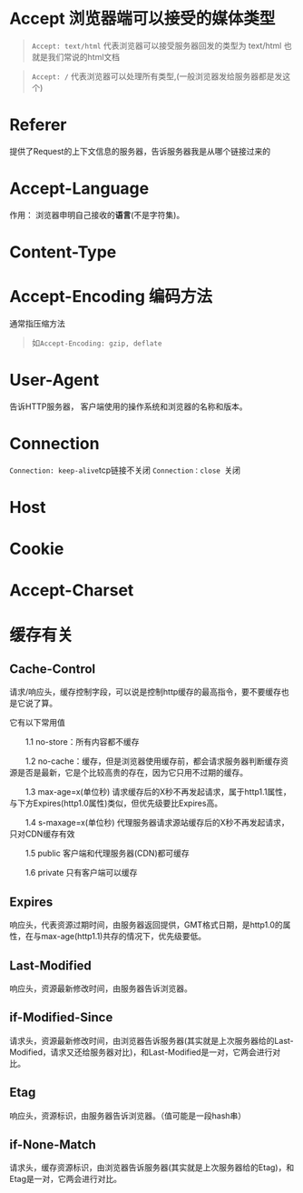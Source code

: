 <!--
 * @Author: your name
 * @Date: 2020-03-19 18:11:08
 * @LastEditTime: 2020-07-05 14:48:32
 * @LastEditors: Please set LastEditors
 * @Description: In User Settings Edit
 * @FilePath: \RW 笔记\计算机网络\http\请求头\常见请求头.md
 -->


# Accept  浏览器端可以接受的媒体类型
>`Accept: text/html` 
代表浏览器可以接受服务器回发的类型为 text/html 也就是我们常说的html文档

>` Accept: / `
代表浏览器可以处理所有类型,(一般浏览器发给服务器都是发这个)


# Referer 
提供了Request的上下文信息的服务器，告诉服务器我是从哪个链接过来的

# Accept-Language
作用： 浏览器申明自己接收的**语言**(不是字符集)。

# Content-Type

# Accept-Encoding 编码方法
通常指压缩方法 
> 如`Accept-Encoding: gzip, deflate`

# User-Agent
告诉HTTP服务器， 客户端使用的操作系统和浏览器的名称和版本。

# Connection
`Connection: keep-alive`tcp链接不关闭
`Connection：close `关闭

# Host

# Cookie

# Accept-Charset

# 缓存有关 
## Cache-Control
请求/响应头，缓存控制字段，可以说是控制http缓存的最高指令，要不要缓存也是它说了算。

它有以下常用值

　　1.1 no-store：所有内容都不缓存

　　1.2 no-cache：缓存，但是浏览器使用缓存前，都会请求服务器判断缓存资源是否是最新，它是个比较高贵的存在，因为它只用不过期的缓存。

　　1.3  max-age=x(单位秒) 请求缓存后的X秒不再发起请求，属于http1.1属性，与下方Expires(http1.0属性)类似，但优先级要比Expires高。

　　1.4 s-maxage=x(单位秒) 代理服务器请求源站缓存后的X秒不再发起请求，只对CDN缓存有效

　　1.5 public 客户端和代理服务器(CDN)都可缓存

　　1.6 private 只有客户端可以缓存

## Expires
响应头，代表资源过期时间，由服务器返回提供，GMT格式日期，是http1.0的属性，在与max-age(http1.1)共存的情况下，优先级要低。

## Last-Modified
响应头，资源最新修改时间，由服务器告诉浏览器。
## if-Modified-Since
请求头，资源最新修改时间，由浏览器告诉服务器(其实就是上次服务器给的Last-Modified，请求又还给服务器对比)，和Last-Modified是一对，它两会进行对比。

## Etag
响应头，资源标识，由服务器告诉浏览器。（值可能是一段hash串）
## if-None-Match
请求头，缓存资源标识，由浏览器告诉服务器(其实就是上次服务器给的Etag)，和Etag是一对，它两会进行对比。


